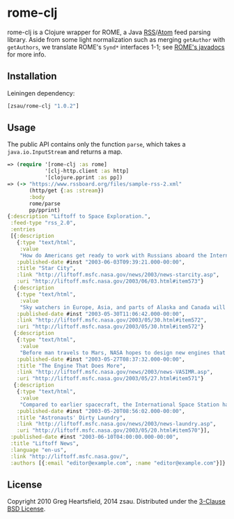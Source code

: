 # rome-clj

rome-clj is a Clojure wrapper for ROME, a Java [RSS](https://en.wikipedia.org/wiki/RSS)/[Atom](https://en.wikipedia.org/wiki/Atom_(Web_standard)) feed parsing library. Aside from some light normalization such as merging `getAuthor` with `getAuthors`, we translate ROME's `Synd*` interfaces 1-1; see [ROME's javadocs](https://javadoc.io/static/com.rometools/rome/1.15.0/com/rometools/rome/feed/synd/package-summary.html) for more info.

## Installation

Leiningen dependency:

```clojure
[zsau/rome-clj "1.0.2"]
```

## Usage

The public API contains only the function `parse`, which takes a `java.io.InputStream` and returns a map.

```clojure
=> (require '[rome-clj :as rome]
            '[clj-http.client :as http]
            '[clojure.pprint :as pp])
=> (-> "https://www.rssboard.org/files/sample-rss-2.xml"
       (http/get {:as :stream})
       :body
       rome/parse
       pp/pprint)
{:description "Liftoff to Space Exploration.",
 :feed-type "rss_2.0",
 :entries
 [{:description
   {:type "text/html",
    :value
    "How do Americans get ready to work with Russians aboard the International Space Station? They take a crash course in culture, language and protocol at Russia's <a href=\"http://howe.iki.rssi.ru/GCTC/gctc_e.htm\">Star City</a>."},
   :published-date #inst "2003-06-03T09:39:21.000-00:00",
   :title "Star City",
   :link "http://liftoff.msfc.nasa.gov/news/2003/news-starcity.asp",
   :uri "http://liftoff.msfc.nasa.gov/2003/06/03.html#item573"}
  {:description
   {:type "text/html",
    :value
    "Sky watchers in Europe, Asia, and parts of Alaska and Canada will experience a <a href=\"http://science.nasa.gov/headlines/y2003/30may_solareclipse.htm\">partial eclipse of the Sun</a> on Saturday, May 31st."},
   :published-date #inst "2003-05-30T11:06:42.000-00:00",
   :link "http://liftoff.msfc.nasa.gov/2003/05/30.html#item572",
   :uri "http://liftoff.msfc.nasa.gov/2003/05/30.html#item572"}
  {:description
   {:type "text/html",
    :value
    "Before man travels to Mars, NASA hopes to design new engines that will let us fly through the Solar System more quickly.  The proposed VASIMR engine would do that."},
   :published-date #inst "2003-05-27T08:37:32.000-00:00",
   :title "The Engine That Does More",
   :link "http://liftoff.msfc.nasa.gov/news/2003/news-VASIMR.asp",
   :uri "http://liftoff.msfc.nasa.gov/2003/05/27.html#item571"}
  {:description
   {:type "text/html",
    :value
    "Compared to earlier spacecraft, the International Space Station has many luxuries, but laundry facilities are not one of them.  Instead, astronauts have other options."},
   :published-date #inst "2003-05-20T08:56:02.000-00:00",
   :title "Astronauts' Dirty Laundry",
   :link "http://liftoff.msfc.nasa.gov/news/2003/news-laundry.asp",
   :uri "http://liftoff.msfc.nasa.gov/2003/05/20.html#item570"}],
 :published-date #inst "2003-06-10T04:00:00.000-00:00",
 :title "Liftoff News",
 :language "en-us",
 :link "http://liftoff.msfc.nasa.gov/",
 :authors [{:email "editor@example.com", :name "editor@example.com"}]}
```

License
-------

Copyright 2010 Greg Heartsfield, 2014 zsau. Distributed under the [3-Clause BSD License](LICENSE).
